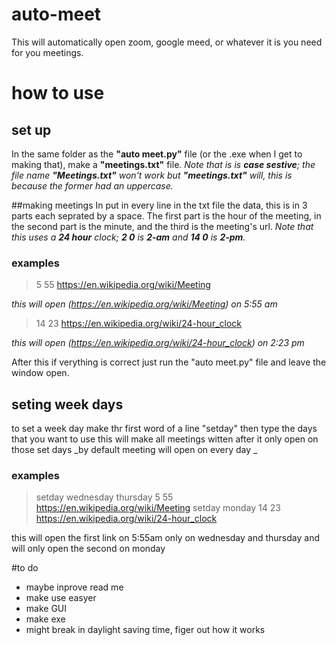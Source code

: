 # auto-meet
This will automatically open zoom, google meed, or whatever it is you need for you meetings. 

# how to use

## set up
In the same folder as the **"auto meet.py"** file (or the .exe when I get to making that), make a **"meetings.txt"** file. _Note that is is **case sestive**; the file name **"Meetings.txt"** won't work but **"meetings.txt"** will, this is because the former had an uppercase._

##making meetings
In put in every line in the txt file the data, this is in 3 parts each seprated by a space. The first part is the hour of the meeting, in the second part is the minute, and the third is the meeting's url. _Note that this uses a **24 hour** clock; **2 0** is **2-am** and **14 0** is **2-pm**._

### examples
> 5 55 https://en.wikipedia.org/wiki/Meeting

_this will open (https://en.wikipedia.org/wiki/Meeting) on 5:55 am_


> 14 23 https://en.wikipedia.org/wiki/24-hour_clock

_this will open (https://en.wikipedia.org/wiki/24-hour_clock) on 2:23 pm_

After this if verything is correct just run the "auto meet.py" file and leave the window open.

## seting week days

to set a week day make thr first word of a line "setday" then type the days that you want to use
this will make all meetings witten after it only open on those set days
_by default meeting will open on every day _



### examples
>setday wednesday thursday
> 5 55 https://en.wikipedia.org/wiki/Meeting
>setday monday
> 14 23 https://en.wikipedia.org/wiki/24-hour_clock

this will open the first link on 5:55am only on wednesday and thursday and will only open the second on monday

#to do
* maybe inprove read me
* make use easyer
* make GUI
* make exe
* might break in daylight saving time, figer out how it works

